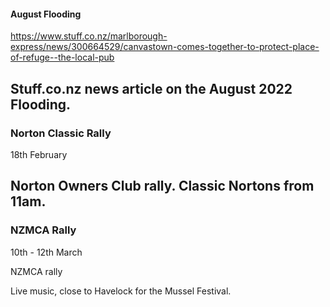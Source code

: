 #### August Flooding

https://www.stuff.co.nz/marlborough-express/news/300664529/canvastown-comes-together-to-protect-place-of-refuge--the-local-pub

Stuff.co.nz news article on the August 2022 Flooding.
---
### Norton Classic Rally

18th February

Norton Owners Club rally. Classic Nortons from 11am.
---
### NZMCA Rally

10th - 12th March

NZMCA rally

Live music, close to Havelock for the Mussel Festival.
